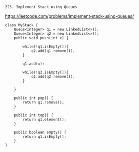     225. Implement Stack using Queues
    
https://leetcode.com/problems/implement-stack-using-queues/

    class MyStack {
        Queue<Integer> q1 = new LinkedList<>();
        Queue<Integer> q2 = new LinkedList<>();
        public void push(int x) {
    
            while(!q1.isEmpty()){
                q2.add(q1.remove());
            }
    
            q1.add(x);
    
            while(!q2.isEmpty()){
                q1.add(q2.remove());
            }
    
        }
    
        public int pop() {
            return q1.remove();
        }
    
        public int top() {
            return q1.element();
        }
    
        public boolean empty() {
            return q1.isEmpty();
        }
    }    
